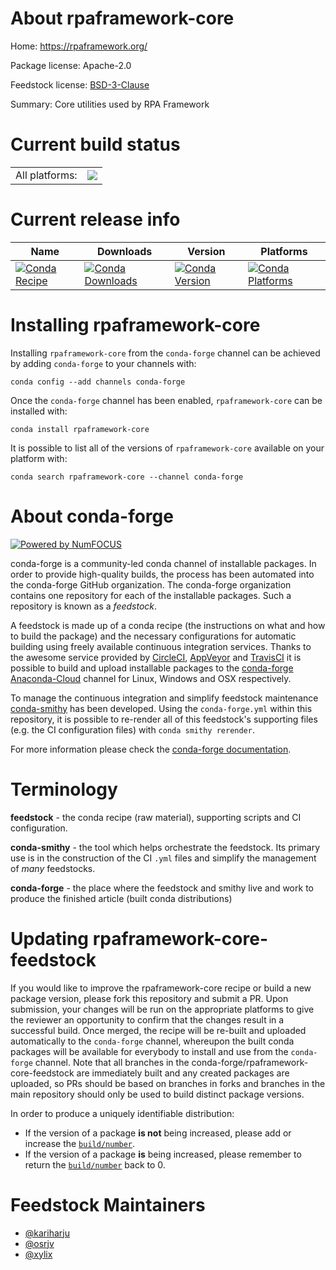 About rpaframework-core
=======================

Home: https://rpaframework.org/

Package license: Apache-2.0

Feedstock license: [BSD-3-Clause](https://github.com/conda-forge/rpaframework-core-feedstock/blob/master/LICENSE.txt)

Summary: Core utilities used by RPA Framework

Current build status
====================


<table><tr><td>All platforms:</td>
    <td>
      <a href="https://dev.azure.com/conda-forge/feedstock-builds/_build/latest?definitionId=11346&branchName=master">
        <img src="https://dev.azure.com/conda-forge/feedstock-builds/_apis/build/status/rpaframework-core-feedstock?branchName=master">
      </a>
    </td>
  </tr>
</table>

Current release info
====================

| Name | Downloads | Version | Platforms |
| --- | --- | --- | --- |
| [![Conda Recipe](https://img.shields.io/badge/recipe-rpaframework--core-green.svg)](https://anaconda.org/conda-forge/rpaframework-core) | [![Conda Downloads](https://img.shields.io/conda/dn/conda-forge/rpaframework-core.svg)](https://anaconda.org/conda-forge/rpaframework-core) | [![Conda Version](https://img.shields.io/conda/vn/conda-forge/rpaframework-core.svg)](https://anaconda.org/conda-forge/rpaframework-core) | [![Conda Platforms](https://img.shields.io/conda/pn/conda-forge/rpaframework-core.svg)](https://anaconda.org/conda-forge/rpaframework-core) |

Installing rpaframework-core
============================

Installing `rpaframework-core` from the `conda-forge` channel can be achieved by adding `conda-forge` to your channels with:

```
conda config --add channels conda-forge
```

Once the `conda-forge` channel has been enabled, `rpaframework-core` can be installed with:

```
conda install rpaframework-core
```

It is possible to list all of the versions of `rpaframework-core` available on your platform with:

```
conda search rpaframework-core --channel conda-forge
```


About conda-forge
=================

[![Powered by NumFOCUS](https://img.shields.io/badge/powered%20by-NumFOCUS-orange.svg?style=flat&colorA=E1523D&colorB=007D8A)](http://numfocus.org)

conda-forge is a community-led conda channel of installable packages.
In order to provide high-quality builds, the process has been automated into the
conda-forge GitHub organization. The conda-forge organization contains one repository
for each of the installable packages. Such a repository is known as a *feedstock*.

A feedstock is made up of a conda recipe (the instructions on what and how to build
the package) and the necessary configurations for automatic building using freely
available continuous integration services. Thanks to the awesome service provided by
[CircleCI](https://circleci.com/), [AppVeyor](https://www.appveyor.com/)
and [TravisCI](https://travis-ci.com/) it is possible to build and upload installable
packages to the [conda-forge](https://anaconda.org/conda-forge)
[Anaconda-Cloud](https://anaconda.org/) channel for Linux, Windows and OSX respectively.

To manage the continuous integration and simplify feedstock maintenance
[conda-smithy](https://github.com/conda-forge/conda-smithy) has been developed.
Using the ``conda-forge.yml`` within this repository, it is possible to re-render all of
this feedstock's supporting files (e.g. the CI configuration files) with ``conda smithy rerender``.

For more information please check the [conda-forge documentation](https://conda-forge.org/docs/).

Terminology
===========

**feedstock** - the conda recipe (raw material), supporting scripts and CI configuration.

**conda-smithy** - the tool which helps orchestrate the feedstock.
                   Its primary use is in the construction of the CI ``.yml`` files
                   and simplify the management of *many* feedstocks.

**conda-forge** - the place where the feedstock and smithy live and work to
                  produce the finished article (built conda distributions)


Updating rpaframework-core-feedstock
====================================

If you would like to improve the rpaframework-core recipe or build a new
package version, please fork this repository and submit a PR. Upon submission,
your changes will be run on the appropriate platforms to give the reviewer an
opportunity to confirm that the changes result in a successful build. Once
merged, the recipe will be re-built and uploaded automatically to the
`conda-forge` channel, whereupon the built conda packages will be available for
everybody to install and use from the `conda-forge` channel.
Note that all branches in the conda-forge/rpaframework-core-feedstock are
immediately built and any created packages are uploaded, so PRs should be based
on branches in forks and branches in the main repository should only be used to
build distinct package versions.

In order to produce a uniquely identifiable distribution:
 * If the version of a package **is not** being increased, please add or increase
   the [``build/number``](https://conda.io/docs/user-guide/tasks/build-packages/define-metadata.html#build-number-and-string).
 * If the version of a package **is** being increased, please remember to return
   the [``build/number``](https://conda.io/docs/user-guide/tasks/build-packages/define-metadata.html#build-number-and-string)
   back to 0.

Feedstock Maintainers
=====================

* [@kariharju](https://github.com/kariharju/)
* [@osrjv](https://github.com/osrjv/)
* [@xylix](https://github.com/xylix/)

